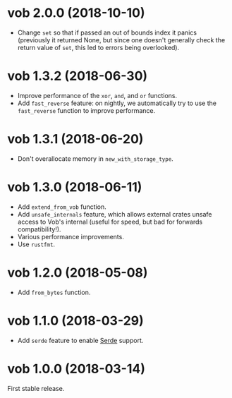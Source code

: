 # vob 2.0.0 (2018-10-10)

* Change `set` so that if passed an out of bounds index it panics (previously it
  returned None, but since one doesn't generally check the return value of
  `set`, this led to errors being overlooked).

# vob 1.3.2 (2018-06-30)

* Improve performance of the `xor`, `and`, and `or` functions.
* Add `fast_reverse` feature: on nightly, we automatically try to use the
  `fast_reverse` function to improve performance.

# vob 1.3.1 (2018-06-20)

* Don't overallocate memory in `new_with_storage_type`.

# vob 1.3.0 (2018-06-11)

* Add `extend_from_vob` function.
* Add `unsafe_internals` feature, which allows external crates unsafe access to
  Vob's internal (useful for speed, but bad for forwards compatibility!).
* Various performance improvements.
* Use `rustfmt`.

# vob 1.2.0 (2018-05-08)

* Add `from_bytes` function.

# vob 1.1.0 (2018-03-29)

* Add `serde` feature to enable [Serde](https://serde.rs/) support.

# vob 1.0.0 (2018-03-14)

First stable release.
